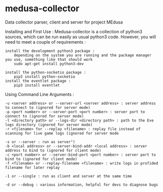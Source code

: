 # medusa-collector
Data collector parser, client and server for project MEdusa


Installing and First Use : 
	Medusa-collector is a collection of python3 sources, which can be run easily as usual python3 code.
	However, you will need to meet a couple of requirements :
	
	install the development python3 package :
		depending on the system you are running and the package manager you use, something like that should work
		sudo apt-get install python3-dev
	
	install the python-socketio package :
		pip3 install python-socketio
	install the eventlet package :
		pip3 install eventlet
	
Using Command Line Arguments :

	-u <server address> or --server-url <server address> : server address to connect to (ignored for server mode)
	-p <port number> or --server-port <port number> : server port to connect to (ignored for server mode)
	-l <directory path> or --logs-dir <directory path> : path to the Eve logs directory (ignored for server mode)
	-r <filename> for --replay <filename> : replay file instead of scanning for live game logs (ignored for server mode

	-s or --server : run as server")
	-b <local address> or --server-bind-addr <local address> : server address to bind to (ignored for client mode)
	-c <port number> or --server-bind-port <port number> : server port to bind to (ignored for client mode)
	-f <filename> or --replay-filename <filename> : write logs in profided filename for later replay
	
	-1 or --single : run as client and server at the same time

	-d or --debug : various information, helpful for devs to diagnose bugs

